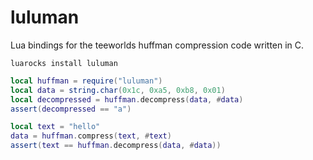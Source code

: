 # luluman

Lua bindings for the teeworlds huffman compression code written in C.


```
luarocks install luluman
```

```lua
local huffman = require("luluman")
local data = string.char(0x1c, 0xa5, 0xb8, 0x01)
local decompressed = huffman.decompress(data, #data)
assert(decompressed == "a")

local text = "hello"
data = huffman.compress(text, #text)
assert(text == huffman.decompress(data, #data))
```
